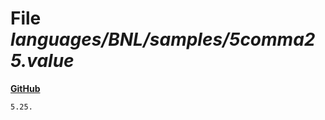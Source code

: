 # File _languages/BNL/samples/5comma25.value_
**[GitHub](https://github.com/softlang/yas/blob/master/languages/BNL/samples/5comma25.value)**
```
5.25.
```
